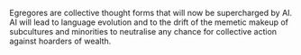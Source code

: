 Egregores are collective thought forms that will now be supercharged by AI. AI will lead to language evolution and to the drift of the memetic makeup of subcultures and minorities to neutralise any chance for collective action against hoarders of wealth.